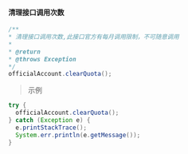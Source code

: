 #### 清理接口调用次数
```java
/**
* 清理接口调用次数,此接口官方有每月调用限制，不可随意调用
* 
* @return
* @throws Exception
*/
officialAccount.clearQuota();
```

> 示例

```java
try {
  officialAccount.clearQuota();
} catch (Exception e) {
  e.printStackTrace();
  System.err.println(e.getMessage());
}
```
